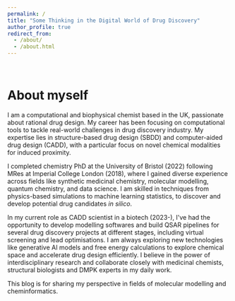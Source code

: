 ```yaml
---
permalink: /
title: "Some Thinking in the Digital World of Drug Discovery"
author_profile: true
redirect_from: 
  - /about/
  - /about.html
---
```


<br />

About myself
======

I am a computational and biophysical chemist based in the UK, passionate about rational drug design. My career has been focusing on computational tools to tackle real-world challenges in drug discovery industry. My expertise lies in structure-based drug design (SBDD) and computer-aided drug design (CADD), with a particular focus on novel chemical modalities for induced proximity.

I completed chemistry PhD at the University of Bristol (2022) following MRes at Imperial College London (2018), where I gained diverse experience across fields like synthetic medicinal chemistry, molecular modelling, quantum chemistry, and data science. I am skilled in techniques from physics-based simulations to machine learning statistics, to discover and develop potential drug candidates *in silico*.

In my current role as CADD scientist in a biotech (2023-), I've had the opportunity to develop modelling softwares and build QSAR pipelines for several drug discovery projects at different stages, including virtual screening and lead optimisations. I am always exploring new technologies like generative AI models and free energy calculations to explore chemical space and accelerate drug design efficiently. I believe in the power of interdisciplinary research and collaborate closely with medicinal chemists, structural biologists and DMPK experts in my daily work.

This blog is for sharing my perspective in fields of molecular modelling and cheminformatics.
